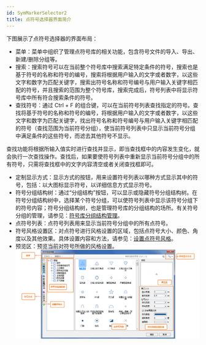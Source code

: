 ```yaml
---
id: SymMarkerSelector2
title: 点符号选择器界面简介
---
```

下图展示了点符号选择器的界面布局：

* 菜单：菜单中组织了管理点符号库的相关功能，包含符号文件的导入、导出、新建/删除分组等。
* 搜索：搜索符号可以在当前整个符号库中搜索满足特定条件的符号，搜索也是基于符号的名称和符号的编号，搜索将根据用户输入的文字或者数字，以这些文字和数字为匹配关键字，搜索出符号名称和符号编号与用户输入关键字相匹配的符号，并且搜索的范围为整个符号库，搜索完成后，符号列表中将显示符号库中所有符合搜索条件的符号。 
* 查找符号：通过 Ctrl + F 的组合键，可以在当前符号列表查找指定的符号。查找将基于符号的名称和符号的编号，将根据用户输入的文字或者数字，以这些文字和数字为匹配关键字，找出符号名称和符号编号与用户输入关键字相匹配的符号（查找范围为当前符号分组），使当前符号列表中只显示当前符号分组中满足条件的这些符号，而滤去其他符号不显示。 

查找功能将根据所输入值实时进行查找并显示，即当查找框中的内容发生变化，就会执行一次查找操作。查找后，如果要使符号列表中重新显示当前符号分组中的所有符号，只需将查找框中的文字内容清空或者关闭查找框即可。

* 定制显示方式：显示方式的按钮，用来设置符号列表以哪种方式显示其中的符号，包括：以大图标显示符号，以详细信息方式显示符号。
* 符号分组结构树：通过“分组结构”按钮，可以显示或隐藏符号分组结构树。在符号分组结构树中，选择某个符号分组，可以使符号列表中显示该符号分组下的符号内容；符号分组结构树，也是管理符号库的分组结构的场所。有关符号分组的管理，请参见：[符号库分组结构管理](SymMarkerManager3.html)。
* 点符号列表：点符号列表用来显示当前符号分组中的所有点符号。
* 符号风格设置区：对点符号进行风格设置的区域，包括点符号大小、颜色、角度以及其他效果。具体设置内容和方法，请参见：[设置点符号风格](SymMarkerSelector3.html)。
* 预览区：预览当前对符号所做的风格设置。
![](img/SymMarkerSelector2t1.png)  


